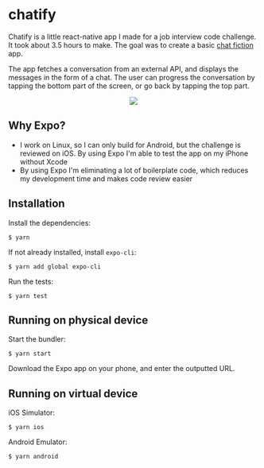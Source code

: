 # chatify

Chatify is a little react-native app I made for a job interview code challenge. It took about 3.5 hours to make. The goal was to create a basic [chat fiction](https://techcrunch.com/2017/06/13/the-chat-fiction-apps-that-teens-go-crazy-for/) app.

The app fetches a conversation from an external API, and displays the messages in the form of a chat. The user can progress the conversation by tapping the bottom part of the screen, or go back by tapping the top part.

<p align="center">
  <img src="https://i.imgur.com/313oTW0.gif">
</p>

## Why Expo?

- I work on Linux, so I can only build for Android, but the challenge is reviewed on iOS. By using Expo I'm able to test the app on my iPhone without Xcode
- By using Expo I'm eliminating a lot of boilerplate code, which reduces my development time and makes code review easier

## Installation

Install the dependencies:

```
$ yarn
```

If not already installed, install `expo-cli`:

```
$ yarn add global expo-cli
```

Run the tests:

```
$ yarn test
```

## Running on physical device

Start the bundler:

```
$ yarn start
```

Download the Expo app on your phone, and enter the outputted URL.

## Running on virtual device

iOS Simulator:

```
$ yarn ios
```

Android Emulator:

```
$ yarn android
```
